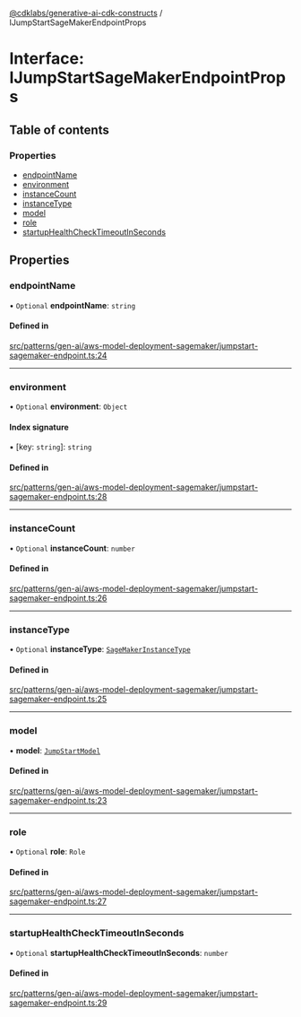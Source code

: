 [@cdklabs/generative-ai-cdk-constructs](../README.md) / IJumpStartSageMakerEndpointProps

# Interface: IJumpStartSageMakerEndpointProps

## Table of contents

### Properties

- [endpointName](IJumpStartSageMakerEndpointProps.md#endpointname)
- [environment](IJumpStartSageMakerEndpointProps.md#environment)
- [instanceCount](IJumpStartSageMakerEndpointProps.md#instancecount)
- [instanceType](IJumpStartSageMakerEndpointProps.md#instancetype)
- [model](IJumpStartSageMakerEndpointProps.md#model)
- [role](IJumpStartSageMakerEndpointProps.md#role)
- [startupHealthCheckTimeoutInSeconds](IJumpStartSageMakerEndpointProps.md#startuphealthchecktimeoutinseconds)

## Properties

### endpointName

• `Optional` **endpointName**: `string`

#### Defined in

[src/patterns/gen-ai/aws-model-deployment-sagemaker/jumpstart-sagemaker-endpoint.ts:24](https://github.com/jstrunk/generative-ai-cdk-constructs/blob/9d5b641/src/patterns/gen-ai/aws-model-deployment-sagemaker/jumpstart-sagemaker-endpoint.ts#L24)

___

### environment

• `Optional` **environment**: `Object`

#### Index signature

▪ [key: `string`]: `string`

#### Defined in

[src/patterns/gen-ai/aws-model-deployment-sagemaker/jumpstart-sagemaker-endpoint.ts:28](https://github.com/jstrunk/generative-ai-cdk-constructs/blob/9d5b641/src/patterns/gen-ai/aws-model-deployment-sagemaker/jumpstart-sagemaker-endpoint.ts#L28)

___

### instanceCount

• `Optional` **instanceCount**: `number`

#### Defined in

[src/patterns/gen-ai/aws-model-deployment-sagemaker/jumpstart-sagemaker-endpoint.ts:26](https://github.com/jstrunk/generative-ai-cdk-constructs/blob/9d5b641/src/patterns/gen-ai/aws-model-deployment-sagemaker/jumpstart-sagemaker-endpoint.ts#L26)

___

### instanceType

• `Optional` **instanceType**: [`SageMakerInstanceType`](../classes/SageMakerInstanceType.md)

#### Defined in

[src/patterns/gen-ai/aws-model-deployment-sagemaker/jumpstart-sagemaker-endpoint.ts:25](https://github.com/jstrunk/generative-ai-cdk-constructs/blob/9d5b641/src/patterns/gen-ai/aws-model-deployment-sagemaker/jumpstart-sagemaker-endpoint.ts#L25)

___

### model

• **model**: [`JumpStartModel`](../classes/JumpStartModel.md)

#### Defined in

[src/patterns/gen-ai/aws-model-deployment-sagemaker/jumpstart-sagemaker-endpoint.ts:23](https://github.com/jstrunk/generative-ai-cdk-constructs/blob/9d5b641/src/patterns/gen-ai/aws-model-deployment-sagemaker/jumpstart-sagemaker-endpoint.ts#L23)

___

### role

• `Optional` **role**: `Role`

#### Defined in

[src/patterns/gen-ai/aws-model-deployment-sagemaker/jumpstart-sagemaker-endpoint.ts:27](https://github.com/jstrunk/generative-ai-cdk-constructs/blob/9d5b641/src/patterns/gen-ai/aws-model-deployment-sagemaker/jumpstart-sagemaker-endpoint.ts#L27)

___

### startupHealthCheckTimeoutInSeconds

• `Optional` **startupHealthCheckTimeoutInSeconds**: `number`

#### Defined in

[src/patterns/gen-ai/aws-model-deployment-sagemaker/jumpstart-sagemaker-endpoint.ts:29](https://github.com/jstrunk/generative-ai-cdk-constructs/blob/9d5b641/src/patterns/gen-ai/aws-model-deployment-sagemaker/jumpstart-sagemaker-endpoint.ts#L29)
